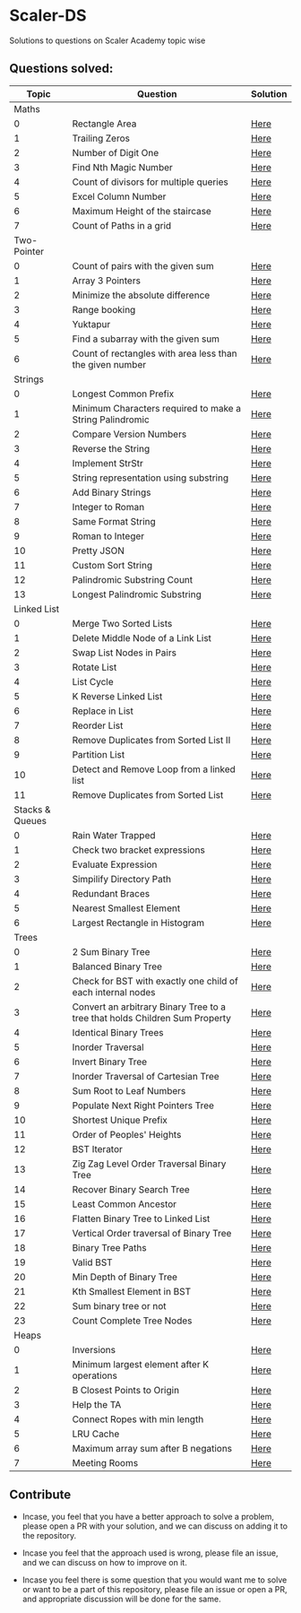 # Scaler-DS
Solutions to questions on Scaler Academy topic wise

## Questions solved:

| Topic | Question | Solution |
| ----- | -------- | -------- |
| Maths |||
|0| Rectangle Area | [Here](/Codes/Maths/Rectange-Area.cpp) |
|1| Trailing Zeros | [Here](/Codes/Maths/Trailing-Zeros.cpp) |
|2| Number of Digit One | [Here](/Codes/Maths/Number-Of-Digit-One.cpp) |
|3| Find Nth Magic Number| [Here](/Codes/Maths/Find-Nth-Magic-Number.cpp)|
|4| Count of divisors for multiple queries| [Here](/Codes/Maths/Count-Of-Divisors-For-Multiple-Queries.cpp)|
|5| Excel Column Number |[Here](/Codes/Maths/Excel-Column-Number.cpp) |
|6| Maximum Height of the staircase| [Here](/Codes/Maths/Maximum-Height-Of-The-Staircase.cpp)|
|7| Count of Paths in a grid | [Here](/Codes/Maths/Count-Of-Paths-In-A-Grid.cpp)|
| Two-Pointer|||
|0|  Count of pairs with the given sum | [Here](/Codes/Two-Pointer/Count-Of-Pairs-With-The-Given-Sum.cpp) |
|1| Array 3 Pointers | [Here](/Codes/Two-Pointer/Array-3-Pointers.cpp) |
|2| Minimize the absolute difference | [Here](/Codes/Two-Pointer/Minimize-The-Absolute-Difference.cpp) | 
|3| Range booking | [Here](/Codes/Two-Pointer/Range-Booking.cpp) | 
|4| Yuktapur | [Here](/Codes/Two-Pointer/Yuktapur.cpp) |
|5| Find a subarray with the given sum| [Here](/Codes/Two-Pointer/Find-Subarray-With-The-Given-Sum.cpp)|
|6| Count of rectangles with area less than the given number | [Here](/Codes/Two-Pointer/Count-Of-Rectangles-With-Area-Less-Than-The-Given-Number.cpp)|
|Strings|||
|0| Longest Common Prefix|[Here](/Codes/Strings/Longest-Common-Prefix.cpp) |
|1| Minimum Characters required to make a String Palindromic | [Here](/Codes/Strings/Minimum-Characters-Required-To-Make-A-String-Palindromic.cpp)|
|2| Compare Version Numbers |[Here](/Codes/Strings/Compare-Version-Numbers.cpp) |
|3| Reverse the String |[Here](/Codes/Strings/Reverse-The-String.cpp) |
|4| Implement StrStr | [Here](/Codes/Strings/Implement-StrStr.cpp)|
|5| String representation using substring | [Here](/Codes/Strings/String-Representation-Using-Its-Substring.cpp)|
|6| Add Binary Strings | [Here](/Codes/Strings/Add-Binary-Strings.cpp)|  
|7| Integer to Roman | [Here](/Codes/Strings/Integer-To-Roman.cpp)
|8| Same Format String | [Here](/Codes/Strings/Same-Format-String.cpp)|
|9| Roman to Integer | [Here](/Codes/Strings/Roman-To-Integer.cpp)|
|10| Pretty JSON| [Here](/Codes/Strings/Pretty-JSON.cpp)|
|11| Custom Sort String| [Here](/Codes/Strings/Custom-Sort-String.cpp)|
|12| Palindromic Substring Count| [Here](/Codes/Strings/Palindromic-Substring-Count.cpp)|
|13| Longest Palindromic Substring | [Here](/Codes/Strings/Longest-Palindromic-Substring.cpp)|
|Linked List|||
|0| Merge Two Sorted Lists|[Here](/Codes/Linked-List/Merge-Two-Sorted-Lists.cpp)|
|1| Delete Middle Node of a Link List|[Here](/Codes/Linked-List/Delete-Middle-Node-Of-A-Linked-List.cpp)|
|2| Swap List Nodes in Pairs|[Here](/Codes/Linked-List/Swap-List-Nodes-In-Pairs.cpp)|
|3| Rotate List|[Here](/Codes/Linked-List/Rotate-List.cpp)|
|4| List Cycle|[Here](/Codes/Linked-List/List-Cycle.cpp)|
|5| K Reverse Linked List|[Here](/Codes/Linked-List/K-Reverse-Linked-List.cpp)|
|6| Replace in List|[Here](/Codes/Linked-List/Replace-In-List.cpp)|
|7| Reorder List| [Here](/Codes/Linked-List/Reorder-List.cpp)|
|8| Remove Duplicates from Sorted List II|[Here](/Codes/Linked-List/Remove-Duplicates-From-Sorted-List-II.cpp)|
|9| Partition List|[Here](/Codes/Linked-List/Partition-List.cpp)|
|10| Detect and Remove Loop from a linked list |[Here](/Codes/Linked-List/Detect-And-Remove-Loop-From-A-Linked-List.cpp)|
|11| Remove Duplicates from Sorted List |[Here](/Codes/Linked-List/Remove-Duplicates-From-Sorted-List.cpp)|
|Stacks & Queues|||
|0| Rain Water Trapped | [Here](/Codes/Stacks-And-Queues/Rain-Water-Trapped.cpp)|
|1| Check two bracket expressions | [Here](/Codes/Stacks-And-Queues/Check-Two-Bracket-Expressions.cpp)|
|2| Evaluate Expression | [Here](/Codes/Stacks-And-Queues/Evaluate-Expression.cpp)|
|3| Simpilify Directory Path | [Here](/Codes/Stacks-And-Queues/Simplify-Directory-Path.cpp)|
|4| Redundant Braces | [Here](/Codes/Stacks-And-Queues/Redundant-Braces.cpp)|
|5| Nearest Smallest Element | [Here](/Codes/Stacks-And-Queues/Nearest-Small-Element.cpp)|
|6| Largest Rectangle in Histogram | [Here](/Codes/Stacks-And-Queues/Largest-Rectangle-In-Histogram.cpp)|
| Trees |||
|0| 2 Sum Binary Tree | [Here](/Codes/Trees/2-Sum-Binary-Tree.cpp) | 
|1| Balanced Binary Tree | [Here](/Codes/Trees/Balanced-Binary-Tree.cpp) | 
|2| Check for BST with exactly one child of each internal nodes | [Here](/Codes/Trees/Check-for-BST-with-exactly-one-child-of-each-internal-nodes.cpp) |
|3| Convert an arbitrary Binary Tree to a tree that holds Children Sum Property | [Here](/Codes/Trees/Convert-an-arbitrary-Binary-Tree-to-a-tree-that-holds-Children-Sum-Property.cpp) | 
|4| Identical Binary Trees| [Here](/Codes/Trees/Identical-Binary-Trees.cpp) |
|5| Inorder Traversal | [Here](/Codes/Trees/Inorder-Traversal.cpp) |
|6| Invert Binary Tree | [Here](/Codes/Trees/Invert-Binary-Tree.cpp) |
|7| Inorder Traversal of Cartesian Tree | [Here](Codes/Trees/Inorder-Traversal-Of-Cartesian-Tree.cpp) |
|8| Sum Root to Leaf Numbers | [Here](Codes/Trees/Sum-Root-To-Leaf-Numbers.cpp) | 
|9| Populate Next Right Pointers Tree | [Here](/Codes/Trees/Populate-Next-Right-Pointers-Tree.cpp) |  
|10| Shortest Unique Prefix | [Here](/Codes/Trees/Shortest-Unique-Prefix.cpp) |
|11| Order of Peoples' Heights | [Here](/Codes/Trees/Order-Of-Peoples-Heights.cpp)|
|12| BST Iterator | [Here](/Codes/Trees/BST-Iterator.cpp)|
|13| Zig Zag Level Order Traversal Binary Tree | [Here](/Codes/Trees/Zig-Zag-Level-Order-Traversal-BT.cpp)
|14| Recover Binary Search Tree | [Here](/Codes/Trees/Recover-Binary-Search-Tree.cpp)|
|15| Least Common Ancestor | [Here](/Codes/Trees/Least-Common-Ancestor.cpp) |
|16| Flatten Binary Tree to Linked List | [Here](/Codes/Trees/Flatten-Binary-Tree-To-Linked-List.cpp)| 
|17| Vertical Order traversal of Binary Tree | [Here](/Codes/Trees/Vertical-Order-Traversal-Of-Binary-Tree.cpp)|
|18| Binary Tree Paths | [Here](/Codes/Trees/Binary-Tree-Paths.cpp)|
|19| Valid BST |[Here](/Codes/Trees/Valid-BST.cpp)|
|20| Min Depth of Binary Tree|[Here](/Codes/Trees/Min-Depth-Binary-Tree.cpp)|
|21| Kth Smallest Element in BST|[Here](/Codes/Trees/Kth-Smallest-Element-BST.cpp)|
|22| Sum binary tree or not|[Here](/Codes/Trees/Sum-Binary-Tree-Or-Not.cpp)|
|23| Count Complete Tree Nodes|[Here](/Codes/Trees/Count-Complete-Tree-Nodes.cpp)|
|Heaps|||
|0| Inversions| [Here](/Codes/Heaps/Inversions.cpp)|
|1| Minimum largest element after K operations | [Here](/Codes/Heaps/Minimum-Largest-Element-After-K-Operations.cpp)|
|2| B Closest Points to Origin | [Here](/Codes/Heaps/B-Closest-Points-To-Origin.cpp)|
|3| Help the TA |[Here](/Codes/Heaps/Help-The-TA.cpp)|
|4| Connect Ropes with min length| [Here](/Codes/Heaps/Connect-Ropes-With-Minimum-Length.cpp)|
|5| LRU Cache | [Here](/Codes/Heaps/LRU-Cache.cpp)|
|6| Maximum array sum after B negations | [Here](/Codes/Heaps/Maximum-Array-Sum-After-B-Negations.cpp)|
|7| Meeting Rooms| [Here](/Codes/Heaps/Meeting-Rooms.cpp)|



## Contribute

* Incase, you feel that you have a better approach to solve a problem, please open a PR with your solution, and we can discuss on adding it to the repository. 

* Incase you feel that the approach used is wrong, please file an issue, and we can discuss on how to improve on it.

* Incase you feel there is some question that you would want me to solve or want to be a part of this repository, please file an issue or open a PR, and appropriate discussion will be done for the same.
